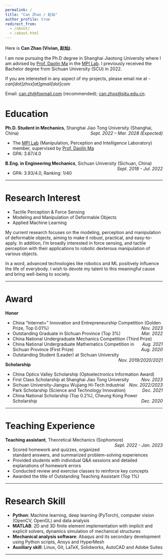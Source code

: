 ```yaml
---
permalink: /
title: "Can Zhao / 赵灿"
author_profile: true
redirect_from: 
  - /about/
  - /about.html
---
```


Here is **Can Zhao (Vivian, 赵灿)**.

I am now pursuing the Ph.D degree in Shanghai Jiaotong University  where I am advised by [Prof. Daolin Ma](https://www.researchgate.net/profile/Daolin-Ma) in the [MPI Lab](https://mpi.sjtu.edu.cn/). I previously received the Bachelor degree from Sichuan University (SCU) in 2022.

If you are interested in any aspect of my projects,  please email me at - *can[dot]zhxx[at]gmail[dot]com*

<!-- **<font color='red'>[Highlight]</font> I am open to potential academic and industry job opportunities following my graduation in xx 202x. Please contact me if you have any leads!**<br> -->

Email: [can.zh@foxmail.com](can.zh@foxmail.com) (recommended); [can.zhxx@sjtu.edu.cn](mailto:can.zhxx@sjtu.edu.cn).


# Education

**Ph.D. Student in Mechanics**, Shanghai Jiao Tong University (Shanghai, China) <span style="float:right;">*Sept. 2022 – Mar. 2028 (Expected)*</span>
- The [MPI Lab](https://mpi.sjtu.edu.cn/) (Manipulation, Perception and Intelligence Laboratory) member, supervised by [Prof. Daolin Ma](https://www.researchgate.net/profile/Daolin-Ma)
- GPA: 3.87/4.0

**B.Eng. in Engineering Mechanics**, Sichuan University (Sichuan, China) <span style="float:right;">*Sept. 2018 - Jul. 2022*</span>
- GPA: 3.93/4.0, Ranking: 1/40

---

# Research Interest

- Tactile Perception & Force Sensing
- Modeling and Manipulation of Deformable Objects
- Applied Machine Learning

My current research focuses on the modeling, perception and manipulation of deformable objects, aiming to make it robust, practical, and easy-to-apply. In addition, I’m broadly interested in force sensing, and tactile perception with their applications to robotic dexterous manipulation of various objects.

In a word, advanced technologies like robotics and  ML positively influence the life of everybody.  I wish to devote my talent to this meaningful cause and bring well-being to society.

---

<!-- # Publication

- **C. Zhao**, J. Liu and D. Ma\*, "iFEM2.0: Dense 3D Contact Force Field Reconstruction and Assessment for Vision-based Tactile Sensors," IEEE Transactions on Robotics (**T-RO**), 2025. [doi: 10.1109/TRO.2024.3502197](doi: 10.1109/TRO.2024.3502197)
- **C. Zhao**, J. Ren, H. Yu and D. Ma, "In-situ Mechanical Calibration for Vision-based Tactile Sensors," 2023 IEEE International Conference on Robotics and Automation (**ICRA**), 2023. [doi: 10.1109/ICRA48891.2023.10161153](doi: 10.1109/ICRA48891.2023.10161153).
- J. Liu, H. Yu, **C. Zhao,** W. Liu, D. Ma\*, and W. Wang\*, "Real-Time Reconstruction of 3D Tactile Motion Field via Multi-Task Learning, " IEEE Transactions on Instrumentation and Measurement (**TIM**), 2024. [doi: 10.1109/TIM.2024.3398136](doi: 10.1109/TIM.2024.3398136).
- **C. Zhao**, J. Ren, C. Sun, J. Liu, H. Yu and D. Ma\*, "In-situ Mechanical Calibration of Sensing Elastomers for Vision-based Tactile Sensors," submitted to IEEE Transactions on Haptics (**ToH**), currently under review.
- D. Ma and **C. Zhao.** 基于压痕的视触觉传感器力学参数原位标定方法 (in Chinese). Application number: 2022113978708, Application date: 20221109, currently under substantive examination.

--- -->

# Award

**Honor**
- China “Internet+” Innovation and Entrepreneurship Competition (Golden Prize, Top 0.01%)<span style="float:right;">*Nov. 2023*</span>
- Outstanding Graduate in Sichuan Province (Top 3%)<span style="float:right;">*Mar. 2022*</span>
- China National Undergraduate Mechanics Competition (Third Prize)<span style="float:right;">*Aug. 2021*</span>
- China National Undergraduate Mathematics Competition in Sichuan Province (First Prize)<span style="float:right;">*Aug. 2020*</span>
- Outstanding Student (Leader) at Sichuan University <span style="float:right;">*Nov. 2019/2020/2021*</span>

**Scholarship**
- China Optics Valley Scholarship (Optoelectronics Information Award)<span style="float:right;">*Nov. 2023*</span>
- First Class Scholarship at Shanghai Jiao Tong University<span style="float:right;">*Nov. 2022/2023*</span>
- Sichuan University-Jiangsu Wujiang Hi-Tech Industrial Park Scholarship (Science and Technology Innovation)<span style="float:right;">*Dec. 2021*</span>
- China National Scholarship (Top 0.2%), Cheung Kong Power Scholarship<span style="float:right;">*Dec. 2020*</span>

---

# Teaching Experience

**Teaching assistant**, Theoretical Mechanics (Sophomore)<span style="float:right;">*Sept. 2022 - Jan. 2023*</span>
- Scored homework and quizzes, organized standard answers, and summarized problem-solving experiences
- Provided students with individual Q&A sessions and detailed explanations of homework errors
- Conducted review and exercise classes to reinforce key concepts
- Awarded the title of Outstanding Teaching Assistant (Top 1%)

---

# Research Skill

- **Python**: Machine learning, deep learning (PyTorch), computer vision (OpenCV, OpenGL) and data analysis
- **MATLAB**: 2D and 3D finite element implementation with implicit and explicit solvers, dynamics simulation of mechanical structures
- **Mechanical analysis software**: Abaqus and its secondary development using Python scripts, Ansys and HyperMesh
- **Auxiliary skill**: Linux, Git, LaTeX, Solidworks, AutoCAD and Adobe Suites

---